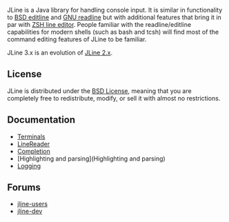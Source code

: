 JLine is a Java library for handling console input. It is similar in functionality to [BSD editline](http://www.thrysoee.dk/editline/) and [GNU readline](http://www.gnu.org/s/readline/) but with additional features that bring it in par with [ZSH line editor](http://zsh.sourceforge.net/Doc/Release/Zsh-Line-Editor.html). People familiar with the readline/editline capabilities for modern shells (such as bash and tcsh) will find most of the command editing features of JLine to be familiar.

JLine 3.x is an evolution of [JLine 2.x](https://github.com/jline/jline2).

## License

JLine is distributed under the [BSD License](http://www.opensource.org/licenses/bsd-license.php), meaning that you are completely free to redistribute, modify, or sell it with almost no restrictions.

## Documentation

* [Terminals](Terminals)
* [LineReader](LineReader)
* [Completion](Completion)
* [Highlighting and parsing](Highlighting and parsing)
* [Logging](Logging)

## Forums

* [jline-users](https://groups.google.com/group/jline-users)
* [jline-dev](https://groups.google.com/group/jline-dev)